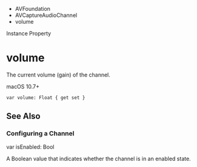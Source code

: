 

- AVFoundation
- AVCaptureAudioChannel
-  volume 

Instance Property

# volume

The current volume (gain) of the channel.

macOS 10.7+

``` source
var volume: Float { get set }
```

## See Also

### Configuring a Channel

var isEnabled: Bool

A Boolean value that indicates whether the channel is in an enabled state.

